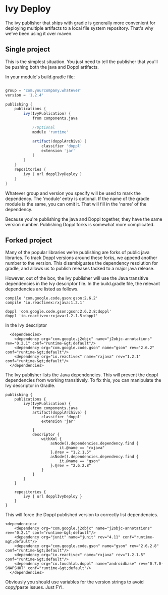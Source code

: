 # Ivy Deploy

The ivy publisher that ships with gradle is generally more convenient for deploying
multiple artifacts to a local file system repository. That's why we've been using it
over maven.

## Single project

This is the simplest situation. You just need to tell the publisher that you'll be pushing
both the java and Doppl artifacts.

In your module's build.gradle file:

```gradle

group = 'com.yourcompany.whatever'
version = '1.2.4'

publishing {
    publications {
        ivy(IvyPublication) {
            from components.java

            //Optional
            module 'runtime'

            artifact(dopplArchive) {
                classifier 'doppl'
                extension 'jar'
            }
        }
    }
    repositories {
        ivy { url dopplIvyDeploy }
    }
}
```

Whatever group and version you specify will be used to mark the dependency. The 'module' entry is optional. If the name of the gradle module is the same, you can omit it. That will fill in the 'name' of the dependency.

Because you're publishing the java and Doppl together, they have the same version number. Publishing Doppl forks is somewhat more complicated.

## Forked project

Many of the popular libraries we're publishing are forks of public java libraries. To track Doppl versions around these forks, we append another number to the version. This disambiguates the dependency resolution for gradle, and allows us to publish releases tacked to a major java release.

However, out of the box, the Ivy publisher will use the Java transitive dependencies in the Ivy descriptor file.  In the build.gradle file, the relevant dependencies are listed as follows.

```
compile 'com.google.code.gson:gson:2.6.2'
compile 'io.reactivex:rxjava:1.2.1'

doppl 'com.google.code.gson:gson:2.6.2.8:doppl'
doppl 'io.reactivex:rxjava:1.2.1.5:doppl'
```

In the Ivy descriptor

```
  <dependencies>
    <dependency org="com.google.j2objc" name="j2objc-annotations" rev="0.2.1" conf="runtime-&gt;default"/>
    <dependency org="com.google.code.gson" name="gson" rev="2.6.2" conf="runtime-&gt;default"/>
    <dependency org="io.reactivex" name="rxjava" rev="1.2.1" conf="runtime-&gt;default"/>
  </dependencies>
```

The Ivy publisher lists the Java dependencies. This will prevent the doppl dependencies from working transitively. To fix this, you can manipulate the Ivy descriptor in Gradle.

```
publishing {
    publications {
        ivy(IvyPublication) {
            from components.java
            artifact(dopplArchive) {
                classifier 'doppl'
                extension 'jar'

            }
            descriptor {
                withXml {
                    asNode().dependencies.dependency.find {
                        it.@name == "rxjava"
                    }.@rev = "1.2.1.5"
                    asNode().dependencies.dependency.find {
                        it.@name == "gson"
                    }.@rev = "2.6.2.8"
                }
            }
        }
    }

    repositories {
        ivy { url dopplIvyDeploy }
    }
}
```

This will force the Doppl published version to correctly list dependencies.

```
<dependencies>
    <dependency org="com.google.j2objc" name="j2objc-annotations" rev="0.2.1" conf="runtime-&gt;default"/>
    <dependency org="junit" name="junit" rev="4.11" conf="runtime-&gt;default"/>
    <dependency org="com.google.code.gson" name="gson" rev="2.6.2.8" conf="runtime-&gt;default"/>
    <dependency org="io.reactivex" name="rxjava" rev="1.2.1.5" conf="runtime-&gt;default"/>
    <dependency org="co.touchlab.doppl" name="androidbase" rev="0.7.0-SNAPSHOT" conf="runtime-&gt;default"/>
  </dependencies>
```

Obviously you should use variables for the version strings to avoid copy/paste issues. Just FYI.            
